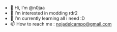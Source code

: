 - 👋 Hi, I’m @n0jaa
- 👀 I’m interested in modding rdr2
- 🌱 I’m currently learning all i need :D
- 📫 How to reach me : nojadelcampo@gmail.com

<!---
n0jaa/n0jaa is a ✨ special ✨ repository because its `README.md` (this file) appears on your GitHub profile.
You can click the Preview link to take a look at your changes.
--->
